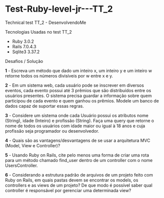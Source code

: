 # Test-Ruby-level-jr---TT_2
Technical test TT_2 - DesenvolvendoMe

Tecnologias Usadas no test TT_2

* Ruby 3.0.2
* Rails 7.0.4.3
* Sqlite3 3.37.2

Desafios / Solução

**1** - Escreva um método que dado um inteiro x, um inteiro y e um inteiro w retorne todos os
números divisíveis por w entre x e y.

**2** - Em um sistema web, cada usuário pode se inscrever em diversos eventos, cada evento
possui até 3 prêmios que são distribuídos entre os usuários presentes. O sistema precisa
guardar a informação sobre quem participou de cada evento e quem ganhou os prêmios.
Modele um banco de dados capaz de suportar essas regras.

**3** - Considere um sistema onde cada Usuário possui os atributos nome (String), idade
(Inteiro) e profissão (String). Faça uma query que retorne o nome de todos os usuários com
idade maior ou igual à 18 anos e cuja profissão seja programador ou desenvolvedor.

**4** - Quais são as vantagens/desvantagens de se usar a arquitetura MVC (Model, View e
Controller)? 

**5** - Usando Ruby on Rails, cite pelo menos uma forma de criar uma rota para um método
chamado find_user dentro de um controller com o nome UsersController.

**6** - Considerando a estrutura padrão de arquivos de um projeto feito com Ruby on Rails, em
quais pastas devem se encontrar os models, os controllers e as views de um projeto? De
que modo é possível saber qual controller é responsável por gerenciar uma determinada
view?